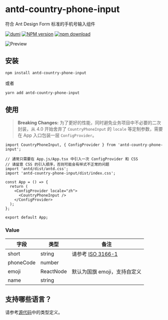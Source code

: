 # antd-country-phone-input

符合 Ant Design Form 标准的手机号输入组件

[![dumi](https://img.shields.io/badge/docs%20by-dumi-blue?style=flat-square)](https://github.com/umijs/dumi) [![NPM version][npm-image]][npm-url] [![npm download][download-image]][download-url] <!-- [![build status][github-actions-image]][github-actions-url] -->

[npm-image]: http://img.shields.io/npm/v/antd-country-phone-input.svg?style=flat-square
[npm-url]: http://npmjs.org/package/antd-country-phone-input
[download-image]: https://img.shields.io/npm/dm/antd-country-phone-input.svg?style=flat-square
[download-url]: https://npmjs.org/package/antd-country-phone-input
<!-- [github-actions-image]: https://github.com/boyuai/antd-country-phone-input/workflows/CI/badge.svg
[github-actions-url]: https://github.com/boyuai/antd-country-phone-input/actions -->

![Preview](https://staticcdn.boyuai.com/user-assets/6074/DvBU2V96oXmxMQ45rrnKUb/2021416-171631.png!png)

## 安装

```bash
npm install antd-country-phone-input
```
或者
```bash
yarn add antd-country-phone-input
```

## 使用

> **Breaking Changes:** 为了更好的性能，同时避免业务项目中不必要的二次封装，从 4.0 开始舍弃了 `CountryPhoneInput` 的 `locale` 等定制参数，需要在 App 入口包装一层 `ConfigProvider`。

``` tsx | pure
import CountryPhoneInput, { ConfigProvider } from 'antd-country-phone-input';

// 通常只需要在 App.js/App.tsx 中引入一次 ConfigProvider 和 CSS
// 请留意 CSS 的引入顺序，否则可能会有样式不正常的问题
import 'antd/dist/antd.css';
import 'antd-country-phone-input/dist/index.css';

const App = () => {
  return (
    <ConfigProvider locale="zh">
      <CountryPhoneInput />
    </ConfigProvider>
  );
};

export default App;
```

### Value

| 字段 | 类型 | 备注 |
| --- | ---- | --- |
| short | string | 请参考 [ISO 3166-1](https://zh.wikipedia.org/wiki/ISO_3166-1%E4%BA%8C%E4%BD%8D%E5%AD%97%E6%AF%8D%E4%BB%A3%E7%A0%81)
| phoneCode | number |
| emoji | ReactNode | 默认为国旗 emoji，支持自定义
| name | string |

## 支持哪些语言？

请参考[源代码](https://github.com/boyuai/antd-country-phone-input/blob/master/src/third-party.ts)中的类型定义。
